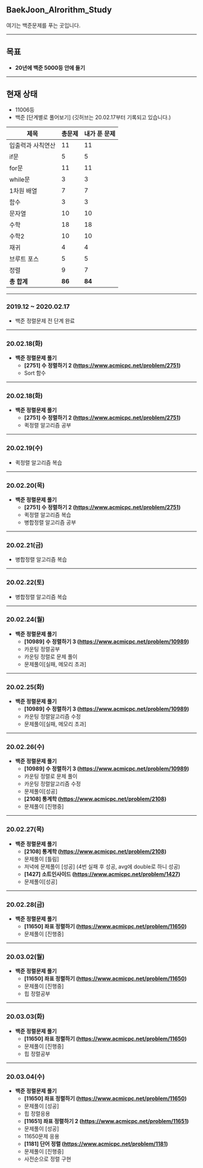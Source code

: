 ## BaekJoon_Alrorithm_Study
여기는 백준문제를 푸는 곳입니다.

---
## 목표

* **20년에 백준 5000등 안에 들기**

---
## 현재 상태

* 	11006등
* 백준 [단계별로 풀어보기] (깃허브는 20.02.17부터 기록되고 있습니다.)

제목|총문제|내가 푼 문제
---|---|---
입출력과 사칙연산|11|11
if문|5|5
for문|11|11
while문|3|3
1차원 배열|7|7
함수|3|3
문자열|10|10
수학|18|18
수학2|10|10
재귀|4|4
브루트 포스|5|5
정렬|9|7
**총 합계** |**86**|**84**
---

### 2019.12 ~ 2020.02.17
* 백준 정렬문제 전 단계 완료
---

### 20.02.18(화)

* **백준 정렬문제 풀기**
  * **[2751] 수 정렬하기 2 (https://www.acmicpc.net/problem/2751)**
  * Sort 함수
---

### 20.02.18(화)

* **백준 정렬문제 풀기**
  * **[2751] 수 정렬하기 2 (https://www.acmicpc.net/problem/2751)**
  * 퀵정렬 알고리즘 공부
---

### 20.02.19(수)

* 퀵정렬 알고리즘 복습
---

### 20.02.20(목)

* **백준 정렬문제 풀기**
  * **[2751] 수 정렬하기 2 (https://www.acmicpc.net/problem/2751)**
  * 퀵정렬 알고리즘 복습
  * 병합정렬 알고리즘 공부
---

### 20.02.21(금)

* 병합정렬 알고리즘 복습
---

### 20.02.22(토)

* 병합정렬 알고리즘 복습
---

### 20.02.24(월)

* **백준 정렬문제 풀기**
  * **[10989] 수 정렬하기 3 (https://www.acmicpc.net/problem/10989)**
  * 카운팅 정렬공부
  * 카운팅 정렬로 문제 풀이
  * 문제풀이[실패, 메모리 초과] 
---

### 20.02.25(화)

* **백준 정렬문제 풀기**
  * **[10989] 수 정렬하기 3 (https://www.acmicpc.net/problem/10989)**
  * 카운팅 정렬알고리즘 수정
  * 문제풀이[실패, 메모리 초과] 

---

### 20.02.26(수)
* **백준 정렬문제 풀기**
  * **[10989] 수 정렬하기 3 (https://www.acmicpc.net/problem/10989)**
  * 카운팅 정렬로 문제 풀이
  * 카운팅 정렬알고리즘 수정
  * 문제풀이[성공]
  * **[2108] 통계학 (https://www.acmicpc.net/problem/2108)**
  * 문제풀이 [진행중]
---

### 20.02.27(목)
* **백준 정렬문제 풀기**
  * **[2108] 통계학 (https://www.acmicpc.net/problem/2108)**
  * 문제풀이 [틀림]
  * 저녁에 문제풀이 [성공] (4번 실패 후 성공, avg에 double로 하니 성공)
  * **[1427] 소트인사이드 (https://www.acmicpc.net/problem/1427)**
  * 문제풀이[성공]
---
 
### 20.02.28(금)
* **백준 정렬문제 풀기**
  * **[11650] 좌표 정렬하기 (https://www.acmicpc.net/problem/11650)**
  * 문제풀이 [진행중]
  
---
### 20.03.02(월)
* **백준 정렬문제 풀기**
  * **[11650] 좌표 정렬하기 (https://www.acmicpc.net/problem/11650)**
  * 문제풀이 [진행중]
  * 힙 정렬공부
 
---
### 20.03.03(화)
* **백준 정렬문제 풀기**
  * **[11650] 좌표 정렬하기 (https://www.acmicpc.net/problem/11650)**
  * 문제풀이 [진행중]
  * 힙 정렬공부

---
### 20.03.04(수)
* **백준 정렬문제 풀기**
  * **[11650] 좌표 정렬하기 (https://www.acmicpc.net/problem/11650)**
  * 문제풀이 [성공]
  * 힙 정렬응용
  * **[11651] 좌표 정렬하기 2 (https://www.acmicpc.net/problem/11651)**
  * 문제풀이 [성공]
  * 11650문제 응용
  * **[1181] 단어 정렬 (https://www.acmicpc.net/problem/1181)**
  * 문제풀이 [진행중]
  * 사전순으로 정렬 구현 
